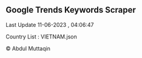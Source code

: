 

## Google Trends Keywords Scraper 
 
Last Update 11-06-2023 , 04:06:47

Country List :
VIETNAM.json



© Abdul Muttaqin 
